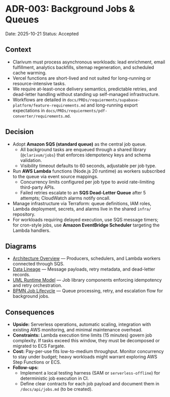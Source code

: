 # ADR-003: Background Jobs & Queues
Date: 2025-10-21
Status: Accepted

## Context
- Clarivum must process asynchronous workloads: lead enrichment, email fulfillment, analytics backfills, sitemap regeneration, and scheduled cache warming.
- Vercel functions are short-lived and not suited for long-running or resource-intensive tasks.
- We require at-least-once delivery semantics, predictable retries, and dead-letter handling without standing up self-managed infrastructure.
- Workflows are detailed in `docs/PRDs/requierments/supabase-platform/feature-requirements.md` and long-running export expectations in `docs/PRDs/requierments/pdf-converter/requirements.md`.

## Decision
- Adopt **Amazon SQS (standard queue)** as the central job queue.
  - All background tasks are enqueued through a shared library (`@clarivum/jobs`) that enforces idempotency keys and schema validation.
  - Visibility timeout defaults to 60 seconds, adjustable per job type.
- Run **AWS Lambda** functions (Node.js 20 runtime) as workers subscribed to the queue via event source mappings.
  - Concurrency limits configured per job type to avoid rate-limiting third-party APIs.
  - Failed retries escalate to an **SQS Dead-Letter Queue** after 5 attempts; CloudWatch alarms notify oncall.
- Manage infrastructure via Terraform: queue definitions, IAM roles, Lambda deployment, secrets, and alarms live in the shared `infra/` repository.
- For workloads requiring delayed execution, use SQS message timers; for cron-style jobs, use **Amazon EventBridge Scheduler** targeting the Lambda handlers.

## Diagrams
- [Architecture Overview](../diagrams/adr-003-background-jobs-and-queues/architecture-overview.mmd) — Producers, schedulers, and Lambda workers connected through SQS.
- [Data Lineage](../diagrams/adr-003-background-jobs-and-queues/data-lineage.mmd) — Message payloads, retry metadata, and dead-letter records.
- [UML Runtime Model](../diagrams/adr-003-background-jobs-and-queues/uml-runtime.mmd) — Job library components enforcing idempotency and retry orchestration.
- [BPMN Job Lifecycle](../diagrams/adr-003-background-jobs-and-queues/bpmn-job-lifecycle.mmd) — Queue processing, retry, and escalation flow for background jobs.

## Consequences
- **Upside:** Serverless operations, automatic scaling, integration with existing AWS monitoring, and minimal maintenance overhead.
- **Constraints:** Lambda execution time limits (15 minutes) govern job complexity. If tasks exceed this window, they must be decomposed or migrated to ECS Fargate.
- **Cost:** Pay-per-use fits low-to-medium throughput. Monitor concurrency to stay under budget; heavy workloads might warrant exploring AWS Step Functions or ECS.
- **Follow-ups:**
  - Implement a local testing harness (SAM or `serverless-offline`) for deterministic job execution in CI.
  - Define clear contracts for each job payload and document them in `/docs/api/jobs.md` (to be created).
